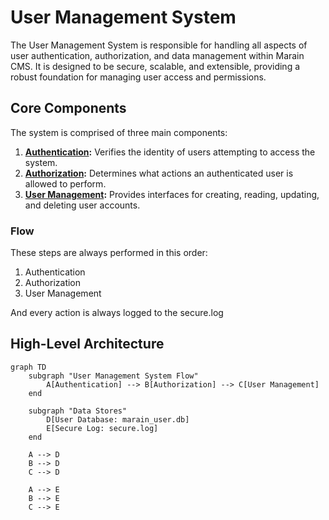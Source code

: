 # User Management System

The User Management System is responsible for handling all aspects of user authentication, authorization, and data management within Marain CMS. It is designed to be secure, scalable, and extensible, providing a robust foundation for managing user access and permissions.

## Core Components

The system is comprised of three main components:

1.  **[Authentication](./authentication.md):** Verifies the identity of users attempting to access the system.
2.  **[Authorization](./authorization.md):** Determines what actions an authenticated user is allowed to perform.
3.  **[User Management](./user-management.md):** Provides interfaces for creating, reading, updating, and deleting user accounts.

### Flow

These steps are always performed in this order: 

1. Authentication
2. Authorization
3. User Management

And every action is always logged to the secure.log

## High-Level Architecture

```mermaid
graph TD
    subgraph "User Management System Flow"
        A[Authentication] --> B[Authorization] --> C[User Management]
    end

    subgraph "Data Stores"
        D[User Database: marain_user.db]
        E[Secure Log: secure.log]
    end

    A --> D
    B --> D
    C --> D

    A --> E
    B --> E
    C --> E